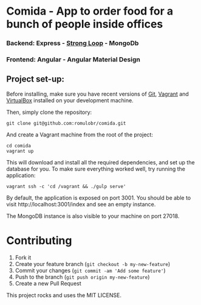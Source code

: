 # Comida - App to order food for a bunch of people inside offices

### Backend: Express - [Strong Loop](http://strongloop.com/) - MongoDb
### Frontend: Angular - Angular Material Design

## Project set-up:

Before installing, make sure you have recent versions of
[Git](http://www.git-scm.com/), [Vagrant](https://www.vagrantup.com/)
and [VirtualBox](https://www.virtualbox.org/) installed on your
development machine.

Then, simply clone the repository:

```
git clone git@github.com:romulobr/comida.git
```

And create a Vagrant machine from the root of the project:

```
cd comida
vagrant up
```

This will download and install all the required dependencies, and
set up the database for you. To make sure everything worked well,
try running the application:

```
vagrant ssh -c 'cd /vagrant && ./gulp serve'
```

By default, the application is exposed on port 3001. You should be
able to visit http://localhost:3001/index and see an empty instance.

The MongoDB instance is also visible to your machine on port 27018.

# Contributing

1. Fork it
2. Create your feature branch (`git checkout -b my-new-feature`)
3. Commit your changes (`git commit -am 'Add some feature'`)
4. Push to the branch (`git push origin my-new-feature`)
5. Create a new Pull Request

This project rocks and uses the MIT LICENSE.
